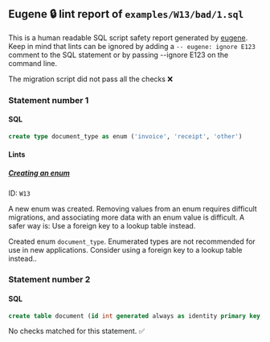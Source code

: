 ## Eugene 🔒 lint report of `examples/W13/bad/1.sql`

This is a human readable SQL script safety report generated by [eugene](https://github.com/kaaveland/eugene).
Keep in mind that lints can be ignored by adding a `-- eugene: ignore E123` comment to the SQL statement
or by passing --ignore E123 on the command line.

The migration script did not pass all the checks ❌

### Statement number 1
#### SQL
```sql
create type document_type as enum ('invoice', 'receipt', 'other')
```
#### Lints

##### [Creating an enum](https://kaveland.no/eugene/hints/W13/)

ID: `W13`

A new enum was created. Removing values from an enum requires difficult migrations, and associating more data with an enum value is difficult. A safer way is: Use a foreign key to a lookup table instead.

Created enum `document_type`. Enumerated types are not recommended for use in new applications. Consider using a foreign key to a lookup table instead..
### Statement number 2
#### SQL
```sql
create table document (id int generated always as identity primary key, type document_type)
```
No checks matched for this statement. ✅
